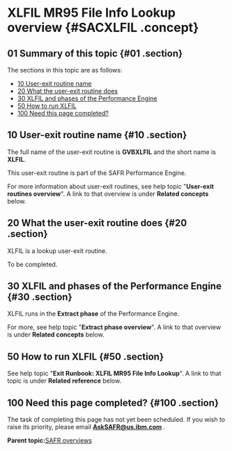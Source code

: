 # XLFIL MR95 File Info Lookup overview {#SACXLFIL .concept}

## 01 Summary of this topic {#01 .section}

The sections in this topic are as follows:

-   [10 User-exit routine name](SACXLFIL.md#10)
-   [20 What the user-exit routine does](SACXLFIL.md#20)
-   [30 XLFIL and phases of the Performance Engine](SACXLFIL.md#30)
-   [50 How to run XLFIL](SACXLFIL.md#50)
-   [100 Need this page completed?](SACXLFIL.md#100)

## 10 User-exit routine name {#10 .section}

The full name of the user-exit routine is **GVBXLFIL** and the short name is **XLFIL**.

This user-exit routine is part of the SAFR Performance Engine.

For more information about user-exit routines, see help topic "**User-exit routines overview**". A link to that overview is under **Related concepts** below.

## 20 What the user-exit routine does {#20 .section}

XLFIL is a lookup user-exit routine.

To be completed.

## 30 XLFIL and phases of the Performance Engine {#30 .section}

XLFIL runs in the **Extract phase** of the Performance Engine.

For more, see help topic "**Extract phase overview**". A link to that overview is under **Related concepts** below.

## 50 How to run XLFIL {#50 .section}

See help topic "**Exit Runbook: XLFIL MR95 File Info Lookup**". A link to that topic is under **Related reference** below.

## 100 Need this page completed? {#100 .section}

The task of completing this page has not yet been scheduled. If you wish to raise its priority, please email **AskSAFR@us.ibm.com** .

**Parent topic:**[SAFR overviews](../html/AAR450Overviews.md)

